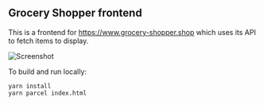 ## Grocery Shopper frontend

This is a frontend for https://www.grocery-shopper.shop which uses its API to fetch items to display.

![Screenshot](https://i.imgur.com/ZRmUOBH.png)

To build and run locally:

```
yarn install
yarn parcel index.html
```
